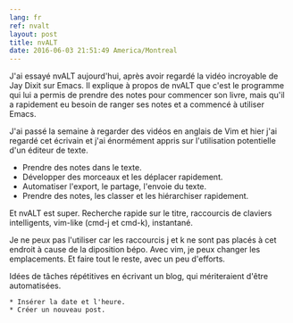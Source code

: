 ```yaml
---
lang: fr
ref: nvalt
layout: post
title: nvALT
date: 2016-06-03 21:51:49 America/Montreal
---
```

J'ai essayé nvALT aujourd'hui, après avoir regardé la vidéo incroyable
de Jay Dixit sur Emacs. Il explique à propos de nvALT que c'est
le programme qui lui a permis de prendre des notes pour commencer son
livre, mais qu'il a rapidement eu besoin de ranger ses notes et a
commencé à utiliser Emacs.

J'ai passé la semaine à regarder des vidéos en anglais de Vim et hier
j'ai regardé cet écrivain et j'ai énormément appris sur l'utilisation
potentielle d'un éditeur de texte.

* Prendre des notes dans le texte.
* Développer des morceaux et les déplacer rapidement.
* Automatiser l'export, le partage, l'envoie du texte.
* Prendre des notes, les classer et les hiérarchiser rapidement.

Et nvALT est super. Recherche rapide sur le titre, raccourcis de
claviers intelligents, vim-like (cmd-j et cmd-k), instantané.

Je ne peux pas l'utiliser car les raccourcis j et k ne sont pas placés à
cet endroit à cause de la diposition bépo. Avec vim, je peux changer les
emplacements. Et faire tout le reste, avec un peu d'efforts.

Idées de tâches répétitives en écrivant un blog, qui mériteraient d'être
automatisées.

    * Insérer la date et l'heure.
    * Créer un nouveau post.
